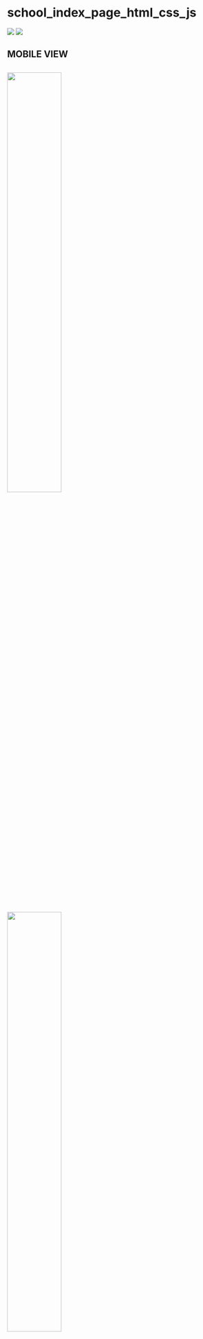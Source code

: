 <h1>school_index_page_html_css_js</h1>
<img src="https://user-images.githubusercontent.com/100817261/167217450-a8b37aa1-f9f6-4701-b48e-8d529925fdc8.png"/>
<img src="https://user-images.githubusercontent.com/100817261/167217503-046b15a0-6c32-4ebe-86f5-863ae0ce6dbb.png"/>
<h2>MOBILE VIEW<h2/>
<img style="margin:auto;width:50%" src="https://user-images.githubusercontent.com/100817261/167217517-960d6476-5042-48e5-bbce-c86379fe501f.png"/>
<img style="margin:auto;width:50%" src="https://user-images.githubusercontent.com/100817261/167217524-68245471-2e2d-4186-a4df-a27e4b894cd6.png"/>
<h3>HTML</h3>
<h3>CSS</h3>
<h3>JavaScript</h3>
